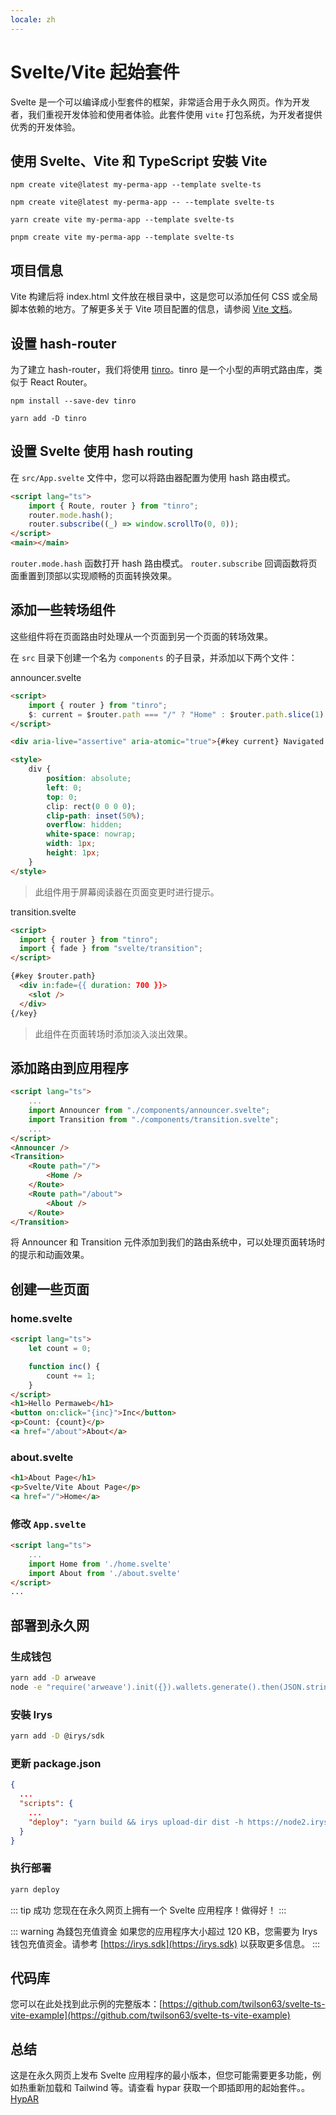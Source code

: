 ```yaml
---
locale: zh
---
```


# Svelte/Vite 起始套件

Svelte 是一个可以编译成小型套件的框架，非常适合用于永久网页。作为开发者，我们重视开发体验和使用者体验。此套件使用 `vite` 打包系统，为开发者提供优秀的开发体验。

## 使用 Svelte、Vite 和 TypeScript 安裝 Vite

<CodeGroup>
  <CodeGroupItem title="NPM v6">

```console
npm create vite@latest my-perma-app --template svelte-ts
```

  </CodeGroupItem>
  <CodeGroupItem title="NPM v7">

```console
npm create vite@latest my-perma-app -- --template svelte-ts
```

  </CodeGroupItem>
  <CodeGroupItem title="YARN">

```console
yarn create vite my-perma-app --template svelte-ts
```

  </CodeGroupItem>
  <CodeGroupItem title="PNPM">

```console
pnpm create vite my-perma-app --template svelte-ts
```

  </CodeGroupItem>
</CodeGroup>

## 项目信息

Vite 构建后将 index.html 文件放在根目录中，这是您可以添加任何 CSS 或全局脚本依赖的地方。了解更多关于 Vite 项目配置的信息，请参阅 [Vite 文档](https://vitejs.dev/guide/#index-html-and-project-root)。

## 设置 hash-router

为了建立 hash-router，我们将使用 [tinro](https://github.com/AlexxNB/tinro)。tinro 是一个小型的声明式路由库，类似于 React Router。
<CodeGroup>
<CodeGroupItem title="NPM">

```console
npm install --save-dev tinro
```

  </CodeGroupItem>
  <CodeGroupItem title="YARN">

```console
yarn add -D tinro
```

  </CodeGroupItem>
</CodeGroup>

## 设置 Svelte 使用 hash routing

在 `src/App.svelte` 文件中，您可以将路由器配置为使用 hash 路由模式。

```html
<script lang="ts">
	import { Route, router } from "tinro";
	router.mode.hash();
	router.subscribe((_) => window.scrollTo(0, 0));
</script>
<main></main>
```

`router.mode.hash` 函数打开 hash 路由模式。
`router.subscribe` 回调函数将页面重置到顶部以实现顺畅的页面转换效果。

## 添加一些转场组件

这些组件将在页面路由时处理从一个页面到另一个页面的转场效果。

在 `src` 目录下创建一个名为 `components` 的子目录，并添加以下两个文件：

announcer.svelte

```html
<script>
	import { router } from "tinro";
	$: current = $router.path === "/" ? "Home" : $router.path.slice(1);
</script>

<div aria-live="assertive" aria-atomic="true">{#key current} Navigated to {current} {/key}</div>

<style>
	div {
		position: absolute;
		left: 0;
		top: 0;
		clip: rect(0 0 0 0);
		clip-path: inset(50%);
		overflow: hidden;
		white-space: nowrap;
		width: 1px;
		height: 1px;
	}
</style>
```

> 此组件用于屏幕阅读器在页面变更时进行提示。

transition.svelte

```html
<script>
  import { router } from "tinro";
  import { fade } from "svelte/transition";
</script>

{#key $router.path}
  <div in:fade={{ duration: 700 }}>
    <slot />
  </div>
{/key}
```

> 此组件在页面转场时添加淡入淡出效果。

## 添加路由到应用程序

```html
<script lang="ts">
	...
	import Announcer from "./components/announcer.svelte";
	import Transition from "./components/transition.svelte";
	...
</script>
<Announcer />
<Transition>
	<Route path="/">
		<Home />
	</Route>
	<Route path="/about">
		<About />
	</Route>
</Transition>
```

将 Announcer 和 Transition 元件添加到我们的路由系统中，可以处理页面转场时的提示和动画效果。

## 创建一些页面

### home.svelte

```html
<script lang="ts">
	let count = 0;

	function inc() {
		count += 1;
	}
</script>
<h1>Hello Permaweb</h1>
<button on:click="{inc}">Inc</button>
<p>Count: {count}</p>
<a href="/about">About</a>
```

### about.svelte

```html
<h1>About Page</h1>
<p>Svelte/Vite About Page</p>
<a href="/">Home</a>
```

### 修改 `App.svelte`

```html
<script lang="ts">
	...
	import Home from './home.svelte'
	import About from './about.svelte'
</script>
...
```

## 部署到永久网

### 生成钱包

```sh
yarn add -D arweave
node -e "require('arweave').init({}).wallets.generate().then(JSON.stringify).then(console.log.bind(console))" > wallet.json
```

### 安裝 Irys

```sh
yarn add -D @irys/sdk
```

### 更新 package.json

```json
{
  ...
  "scripts": {
    ...
    "deploy": "yarn build && irys upload-dir dist -h https://node2.irys.sdk --wallet ./wallet.json -c arweave --index-file index.html --no-confirmation"
  }
}
```

### 执行部署

```sh
yarn deploy
```

::: tip 成功
您现在在永久网页上拥有一个 Svelte 应用程序！做得好！
:::

::: warning 為錢包充值資金
如果您的应用程序大小超过 120 KB，您需要为 Irys 钱包充值资金。请参考 [https://irys.sdk](https://irys.sdk) 以获取更多信息。
:::

## 代码库

您可以在此处找到此示例的完整版本：[https://github.com/twilson63/svelte-ts-vite-example](https://github.com/twilson63/svelte-ts-vite-example)

## 总结

这是在永久网页上发布 Svelte 应用程序的最小版本，但您可能需要更多功能，例如热重新加载和 Tailwind 等。请查看 hypar 获取一个即插即用的起始套件。。[HypAR](https://github.com/twilson63/hypar)
